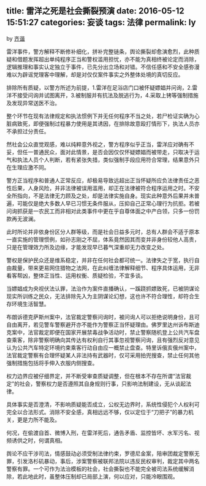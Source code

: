title: 雷洋之死是社会撕裂预演
date: 2016-05-12 15:51:27
categories: 妄谈
tags: 法律
permalink: ly
---
by [齐谐](http://caute.net/about/)

雷洋事件，警方解释不断修补细化，拼补完整链条，舆论撕裂却愈演愈烈，此种质疑和借题发挥超出单纯程序正当和警权滥用担忧，亦不能为真相终被论定而消除，逻辑推理和事实认定独立于事件，已先分出立场和对错。不信任感和不安全感弥漫难以为辟谣党理客中理解，却是对仅仅案件事实之外整体处境的真切反应。

排除所有质疑，以警方所述为前提，1.雷洋在足浴店门口被怀疑嫖娼并问询，2.雷洋不接受问询并试图离开，3.被制服并有抗法及脱逃行为，4.采取上铐等强制措施及发现异常送医不治。
<!--more-->

整个环节在现有法律规定和执法惯例下并无任何程序不当之处，若尸检证实确为心脏病致死，即便强制过程暴力使用是其诱因，在排除故意殴打情形下，执法人员亦不承担过分责任。

然社会公众直觉观感，难以纯粹意外视之，警方程序似乎正当，雷洋应对确有不妥，但任一普通民众，面对此情景，是否会因仅仅怀疑嫖娼而被带走，只取决于运气和执法人员个人判断，若有紧张失措，类似强制手段应用符合常理，结果意外只在生理应激不同。

警方正当程序和普通人正常反应，却极易导致远超出正当怀疑所应负法律责任之恶性后果，人身风险，并非法律被误用滥用，却正在法律被符合程序运用之时。不安全所指向，不是法律无力顾及之处，却是法律实施自身。现实此种意外后果并未普遍，可能仅是绝大多数人早已习惯无条件服从，压抑自己正常心理行为抗拒。若被问询抓获是一农民工而非相对此类事件中更在乎自尊体面之中产白领，只多一份罚款再无波澜。

此时所论并非依身份区分人群等级，而是社会日益多元时，总有人群会不适于原本一直实施的管理惯例，如孙志刚之不屈，体系竟然因其而变并非身份较他人高贵，只是在管理效力所及边缘，才能发现早已暮气深重却无力改变之处。

警权是保护民众还是维系稳定，并非在任何社会都可统一。法律失之于宽，执行自由裁量，带来更易网住猎物之法网，在此纠缠法律解释细节、程序具体运用，无非看客帮凶，整体正当性、运用权衡、质疑检验，不宜多谈。

当嫖娼成为央视伏法认罪，法治作为案件直播确认，一蹊跷抓嫖致死，已被阴谋论现实所训练之民众，无法排除先入为主阴谋论幻想，这也许不符合理性，却符合生存环境生活智慧。

布朗诉德克萨斯州案中，法官裁定警察问询时，被问询人可以拒绝说明身份，且可自由离开，若见警车警察避开亦不能作为警察正当怀疑理由。佛罗里达州诉布斯迪克案中，法官裁定即便在国家开展禁毒战争活动时，禁止警察随机登上公共汽车盘查乘客，除非警察明确向其传达有权利自行其事忽视警察问询，且有强烈反对意见认为公共汽车特定环境约束乘客行动自由应一概禁止盘查。特里诉俄亥俄州案中，法官裁定警察有合理怀疑某人非法持有武器时，仅可采用拍兜搜查，禁止任何其他强制措施包括将手伸入衣服内侧搜查。

权力边界应被仔细界定，并不断受审查质疑调整，但在根本不存在所谓“法官裁定”的社会，警察权力是否遵照其自身规则行事，只影响法制建设，无从谈起法律。

具体事实是否澄清，不影响质疑能否成立，公权无边界时，系统性侵犯个人权利可完全以合法形式。消除不安全感，真相远远不够，仅以定位于“刀把子”的暴力机关，更是力所不能及。

何况，在偷渡自首、微博入刑，在雷洋死后，通告矛盾、监控皆坏、水军污名、视频诱供之时，何谓真相。

舆论不应干涉司法，情感鼓动必须受制法律约束，罗德尼金案，陪审团裁定警察无罪，引发洛杉矶暴动，事后，涉案警察被联邦法院以违反民权审判，裁定其中两名警察有罪。一个可作为法治模板的社会，社会撕裂也不能完全被司法系统缓解消除，若此地此时，虽整体压制却已局部上演，何以应对，只能冷眼围观。